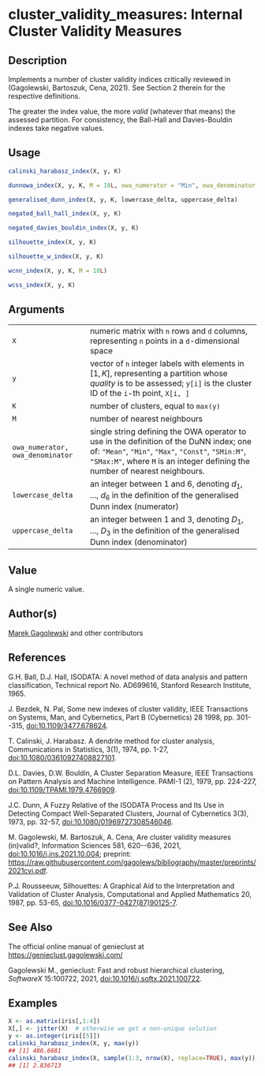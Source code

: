 # cluster_validity_measures: Internal Cluster Validity Measures

## Description

Implements a number of cluster validity indices critically reviewed in (Gagolewski, Bartoszuk, Cena, 2021). See Section 2 therein for the respective definitions.

The greater the index value, the more *valid* (whatever that means) the assessed partition. For consistency, the Ball-Hall and Davies-Bouldin indexes take negative values.

## Usage

``` r
calinski_harabasz_index(X, y, K)

dunnowa_index(X, y, K, M = 10L, owa_numerator = "Min", owa_denominator = "Max")

generalised_dunn_index(X, y, K, lowercase_delta, uppercase_delta)

negated_ball_hall_index(X, y, K)

negated_davies_bouldin_index(X, y, K)

silhouette_index(X, y, K)

silhouette_w_index(X, y, K)

wcnn_index(X, y, K, M = 10L)

wcss_index(X, y, K)
```

## Arguments

|                                  |                                                                                                                                                                                                                               |
|----------------------------------|-------------------------------------------------------------------------------------------------------------------------------------------------------------------------------------------------------------------------------|
| `X`                              | numeric matrix with `n` rows and `d` columns, representing `n` points in a `d`-dimensional space                                                                                                                              |
| `y`                              | vector of `n` integer labels with elements in $[1, K]$, representing a partition whose *quality* is to be assessed; `y[i]` is the cluster ID of the `i`-th point, `X[i, ]`                                                    |
| `K`                              | number of clusters, equal to `max(y)`                                                                                                                                                                                         |
| `M`                              | number of nearest neighbours                                                                                                                                                                                                  |
| `owa_numerator, owa_denominator` | single string defining the OWA operator to use in the definition of the DuNN index; one of: `"Mean"`, `"Min"`, `"Max"`, `"Const"`, `"SMin:M"`, `"SMax:M"`, where `M` is an integer defining the number of nearest neighbours. |
| `lowercase_delta`                | an integer between 1 and 6, denoting $d_1$, \..., $d_6$ in the definition of the generalised Dunn index (numerator)                                                                                                           |
| `uppercase_delta`                | an integer between 1 and 3, denoting $D_1$, \..., $D_3$ in the definition of the generalised Dunn index (denominator)                                                                                                         |

## Value

A single numeric value.

## Author(s)

[Marek Gagolewski](https://www.gagolewski.com/) and other contributors

## References

G.H. Ball, D.J. Hall, ISODATA: A novel method of data analysis and pattern classification, Technical report No. AD699616, Stanford Research Institute, 1965.

J. Bezdek, N. Pal, Some new indexes of cluster validity, IEEE Transactions on Systems, Man, and Cybernetics, Part B (Cybernetics) 28 1998, pp. 301--315, [doi:10.1109/3477.678624](https://doi.org/10.1109/3477.678624).

T. Calinski, J. Harabasz. A dendrite method for cluster analysis, Communications in Statistics, 3(1), 1974, pp. 1-27, [doi:10.1080/03610927408827101](https://doi.org/10.1080/03610927408827101).

D.L. Davies, D.W. Bouldin, A Cluster Separation Measure, IEEE Transactions on Pattern Analysis and Machine Intelligence. PAMI-1 (2), 1979, pp. 224-227, [doi:10.1109/TPAMI.1979.4766909](https://doi.org/10.1109/TPAMI.1979.4766909).

J.C. Dunn, A Fuzzy Relative of the ISODATA Process and Its Use in Detecting Compact Well-Separated Clusters, Journal of Cybernetics 3(3), 1973, pp. 32-57, [doi:10.1080/01969727308546046](https://doi.org/10.1080/01969727308546046).

M. Gagolewski, M. Bartoszuk, A. Cena, Are cluster validity measures (in)valid?, Information Sciences 581, 620--636, 2021, [doi:10.1016/j.ins.2021.10.004](https://doi.org/10.1016/j.ins.2021.10.004); preprint: <https://raw.githubusercontent.com/gagolews/bibliography/master/preprints/2021cvi.pdf>.

P.J. Rousseeuw, Silhouettes: A Graphical Aid to the Interpretation and Validation of Cluster Analysis, Computational and Applied Mathematics 20, 1987, pp. 53-65, [doi:10.1016/0377-0427(87)90125-7](https://doi.org/10.1016/0377-0427%2887%2990125-7).

## See Also

The official online manual of <span class="pkg">genieclust</span> at <https://genieclust.gagolewski.com/>

Gagolewski M., <span class="pkg">genieclust</span>: Fast and robust hierarchical clustering, *SoftwareX* 15:100722, 2021, [doi:10.1016/j.softx.2021.100722](https://doi.org/10.1016/j.softx.2021.100722).

## Examples




```r
X <- as.matrix(iris[,1:4])
X[,] <- jitter(X)  # otherwise we get a non-unique solution
y <- as.integer(iris[[5]])
calinski_harabasz_index(X, y, max(y))
## [1] 486.6681
calinski_harabasz_index(X, sample(1:3, nrow(X), replace=TRUE), max(y))
## [1] 2.836713
```
